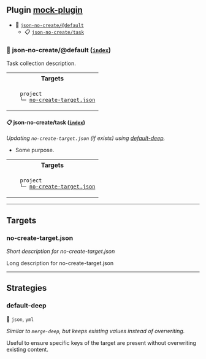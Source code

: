 ## Plugin [mock-plugin](https://www.npmjs.com/package/mock-plugin)

- <a name="mock-plugin-task-idx-ref-json-no-createdefault">:open_file_folder:</a> <a href="#mock-plugin-task-ref-json-no-createdefault">`json-no-create/@default`</a>
  - <a name="mock-plugin-task-idx-ref-json-no-createtask">:clipboard:</a> <a href="#mock-plugin-task-ref-json-no-createtask">`json-no-create/task`</a>

### :open_file_folder: <a name="mock-plugin-task-ref-json-no-createdefault">json-no-create/@default</a> (<a href="#mock-plugin-task-idx-ref-json-no-createdefault">`index`</a>)

Task collection description.

<table>
  <tbody>
    <tr>
      <th>Targets</th>
    </tr>
    <tr>
      <td align="left" valign="top">
        <ul>
<code>project</code><br/>
<code>└─&nbsp;<a href="#mock-plugin-target-ref-no-create-targetjson">no-create-target.json</a></code><br/>
        </ul>
      </td>
    </tr>
  </tbody>
</table>

#### :clipboard: <a name="mock-plugin-task-ref-json-no-createtask">json-no-create/task</a> (<a href="#mock-plugin-task-idx-ref-json-no-createtask">`index`</a>)

_Updating `no-create-target.json` (if exists) using <a href="#mock-plugin-strat-ref-default-deep">default-deep</a>._

- Some purpose.

<table>
  <tbody>
    <tr>
      <th>Targets</th>
    </tr>
    <tr>
      <td align="left" valign="top">
        <ul>
<code>project</code><br/>
<code>└─&nbsp;<a href="#mock-plugin-target-ref-no-create-targetjson">no-create-target.json</a></code><br/>
        </ul>
      </td>
    </tr>
  </tbody>
</table>

------

## Targets

### <a name="mock-plugin-target-ref-no-create-targetjson">no-create-target.json</a>  

*Short description for no-create-target.json*

Long description for no-create-target.json

------

## Strategies

### <a name="mock-plugin-strat-ref-default-deep">default-deep</a>  

:small_blue_diamond: `json`, `yml`

*Similar to `merge-deep`, but keeps existing values instead of overwriting.*

Useful to ensure specific keys of the target are present without overwriting existing content.

